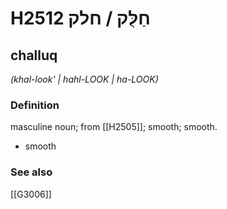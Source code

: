 # H2512 חַלֻּק / חלק

## challuq

_(khal-look' | hahl-LOOK | ha-LOOK)_

### Definition

masculine noun; from [[H2505]]; smooth; smooth.

- smooth
### See also

[[G3006]]

